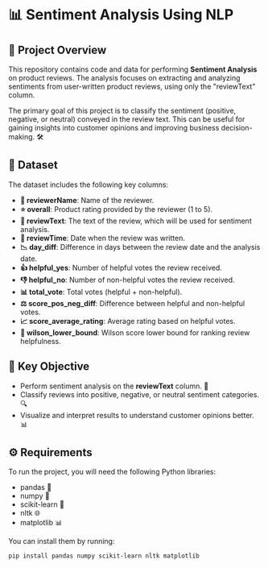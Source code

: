 # 📊 Sentiment Analysis Using NLP

## 🚀 Project Overview

This repository contains code and data for performing **Sentiment Analysis** on product reviews. The analysis focuses on extracting and analyzing sentiments from user-written product reviews, using only the "reviewText" column.

The primary goal of this project is to classify the sentiment (positive, negative, or neutral) conveyed in the review text. This can be useful for gaining insights into customer opinions and improving business decision-making. 🛠️

## 📁 Dataset

The dataset includes the following key columns:
- **📝 reviewerName**: Name of the reviewer.
- **⭐ overall**: Product rating provided by the reviewer (1 to 5).
- **💬 reviewText**: The text of the review, which will be used for sentiment analysis.
- **📅 reviewTime**: Date when the review was written.
- **📉 day_diff**: Difference in days between the review date and the analysis date.
- **👍 helpful_yes**: Number of helpful votes the review received.
- **👎 helpful_no**: Number of non-helpful votes the review received.
- **📊 total_vote**: Total votes (helpful + non-helpful).
- **⚖️ score_pos_neg_diff**: Difference between helpful and non-helpful votes.
- **📈 score_average_rating**: Average rating based on helpful votes.
- **🏅 wilson_lower_bound**: Wilson score lower bound for ranking review helpfulness.

## 🎯 Key Objective

- Perform sentiment analysis on the **reviewText** column. 🧠
- Classify reviews into positive, negative, or neutral sentiment categories. 🔍
- Visualize and interpret results to understand customer opinions better. 📊

## ⚙️ Requirements

To run the project, you will need the following Python libraries:

- pandas 🐼
- numpy 🔢
- scikit-learn 🧠
- nltk 🌐
- matplotlib 📊

You can install them by running:

```bash
pip install pandas numpy scikit-learn nltk matplotlib
```
